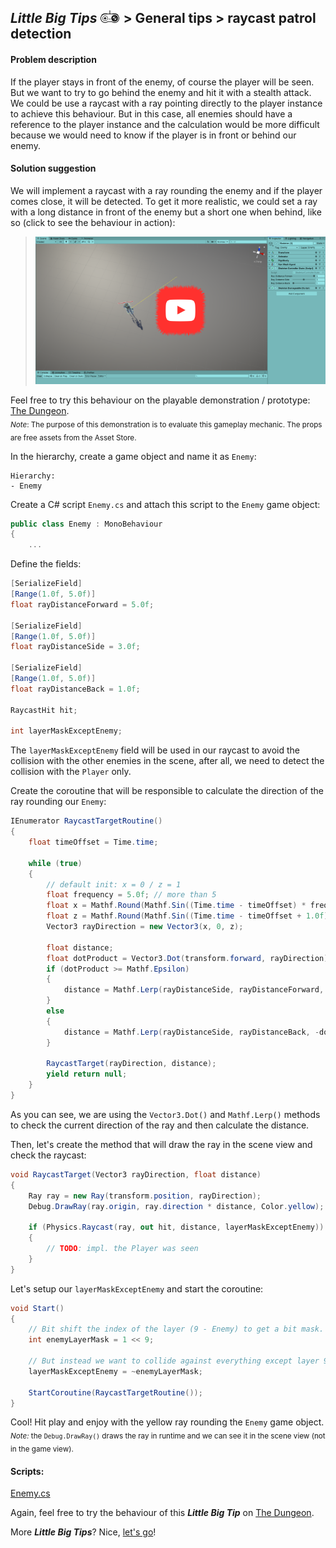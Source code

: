 ## _**Little Big Tips**_ ![Joystick](https://raw.githubusercontent.com/alissin/alissin.github.io/master/images/joystick.png) > General tips > raycast patrol detection

#### Problem description
If the player stays in front of the enemy, of course the player will be seen. But we want to try to go behind the enemy and hit it with a stealth attack. We could be use a raycast with a ray pointing directly to the player instance to achieve this behaviour. But in this case, all enemies should have a reference to the player instance and the calculation would be more difficult because we would need to know if the player is in front or behind our enemy.

#### Solution suggestion
We will implement a raycast with a ray rounding the enemy and if the player comes close, it will be detected. To get it more realistic, we could set a ray with a long distance in front of the enemy but a short one when behind, like so (click to see the behaviour in action):

> [![raycast patrol detection](./../z_images/raycast-patrol-detection_small.png)](https://youtu.be/y9Yd5Q0NrgE)

Feel free to try this behaviour on the playable demonstration / prototype: [The Dungeon](https://simmer.io/@alissin/the-dungeon).<br/>
<sub>_Note_: The purpose of this demonstration is to evaluate this gameplay mechanic. The props are free assets from the Asset Store.</sub>

In the hierarchy, create a game object and name it as `Enemy`:

```
Hierarchy:
- Enemy
```

Create a C# script `Enemy.cs` and attach this script to the `Enemy` game object:

```csharp
public class Enemy : MonoBehaviour
{
    ...
```

Define the fields:

```csharp
[SerializeField]
[Range(1.0f, 5.0f)]
float rayDistanceForward = 5.0f;

[SerializeField]
[Range(1.0f, 5.0f)]
float rayDistanceSide = 3.0f;

[SerializeField]
[Range(1.0f, 5.0f)]
float rayDistanceBack = 1.0f;

RaycastHit hit;

int layerMaskExceptEnemy;
```

The `layerMaskExceptEnemy` field will be used in our raycast to avoid the collision with the other enemies in the scene, after all, we need to detect the collision with the `Player` only.

Create the coroutine that will be responsible to calculate the direction of the ray rounding our `Enemy`:

```csharp
IEnumerator RaycastTargetRoutine()
{
    float timeOffset = Time.time;
 
    while (true)
    {
        // default init: x = 0 / z = 1
        float frequency = 5.0f; // more than 5 
        float x = Mathf.Round(Mathf.Sin((Time.time - timeOffset) * frequency) * 10) / 10;
        float z = Mathf.Round(Mathf.Sin((Time.time - timeOffset + 1.0f) * frequency) * 10) / 10;
        Vector3 rayDirection = new Vector3(x, 0, z);

        float distance;
        float dotProduct = Vector3.Dot(transform.forward, rayDirection);
        if (dotProduct >= Mathf.Epsilon)
        {
            distance = Mathf.Lerp(rayDistanceSide, rayDistanceForward, dotProduct);
        }
        else
        {
            distance = Mathf.Lerp(rayDistanceSide, rayDistanceBack, -dotProduct); // invert because Lerp runs with 0 to 1
        }

        RaycastTarget(rayDirection, distance);
        yield return null;
    }
}
```

As you can see, we are using the `Vector3.Dot()` and `Mathf.Lerp()` methods to check the current direction of the ray and then calculate the distance.

Then, let's create the method that will draw the ray in the scene view and check the raycast:

```csharp
void RaycastTarget(Vector3 rayDirection, float distance)
{
    Ray ray = new Ray(transform.position, rayDirection);
    Debug.DrawRay(ray.origin, ray.direction * distance, Color.yellow);

    if (Physics.Raycast(ray, out hit, distance, layerMaskExceptEnemy))
    {
        // TODO: impl. the Player was seen
    }
}
```

Let's setup our `layerMaskExceptEnemy` and start the coroutine:

```csharp
void Start()
{
    // Bit shift the index of the layer (9 - Enemy) to get a bit mask. This would cast rays only against colliders in layer 9.
    int enemyLayerMask = 1 << 9;

    // But instead we want to collide against everything except layer 9. The ~ operator does this, it inverts a bitmask.
    layerMaskExceptEnemy = ~enemyLayerMask;

    StartCoroutine(RaycastTargetRoutine());
}
```

Cool! Hit play and enjoy with the yellow ray rounding the `Enemy` game object.<br/>
<sub>_Note:_ the `Debug.DrawRay()` draws the ray in runtime and we can see it in the scene view (not in the game view).</sub>

#### Scripts:
[Enemy.cs](./Enemy.cs)

Again, feel free to try the behaviour of this _**Little Big Tip**_ on [The Dungeon](https://simmer.io/@alissin/the-dungeon).

More _**Little Big Tips**_? Nice, [let's go](https://github.com/alissin/little-big-tips)!